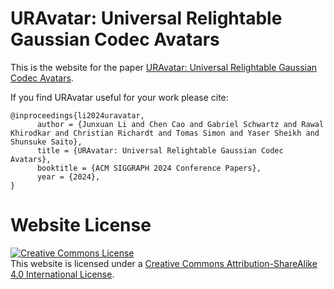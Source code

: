 # URAvatar: Universal Relightable Gaussian Codec Avatars

This is the website for the paper [URAvatar: Universal Relightable Gaussian Codec Avatars](https://junxuan-li.github.io/urgca-website/).

If you find URAvatar useful for your work please cite:
```
@inproceedings{li2024uravatar,
      author = {Junxuan Li and Chen Cao and Gabriel Schwartz and Rawal Khirodkar and Christian Richardt and Tomas Simon and Yaser Sheikh and Shunsuke Saito},
      title = {URAvatar: Universal Relightable Gaussian Codec Avatars}, 
      booktitle = {ACM SIGGRAPH 2024 Conference Papers},
      year = {2024},
}
```

# Website License
<a rel="license" href="http://creativecommons.org/licenses/by-sa/4.0/"><img alt="Creative Commons License" style="border-width:0" src="https://i.creativecommons.org/l/by-sa/4.0/88x31.png" /></a><br />This website is licensed under a <a rel="license" href="http://creativecommons.org/licenses/by-sa/4.0/">Creative Commons Attribution-ShareAlike 4.0 International License</a>.
